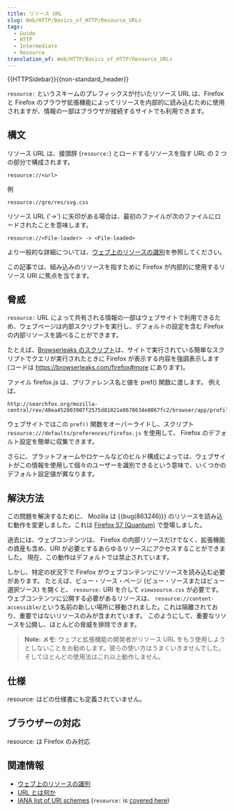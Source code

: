 ```yaml
---
title: リソース URL
slug: Web/HTTP/Basics_of_HTTP/Resource_URLs
tags:
  - Guide
  - HTTP
  - Intermediate
  - Resource
translation_of: Web/HTTP/Basics_of_HTTP/Resource_URLs
---
```

{{HTTPSidebar}}{{non-standard_header}}

`resource:` というスキームのプレフィックスが付いたリソース URL は、Firefox と Firefox のブラウザ拡張機能によってリソースを内部的に読み込むために使用されますが、情報の一部はブラウザが接続するサイトでも利用できます。

## 構文

リソース URL は、接頭辞 (`resource:`) とロードするリソースを指す URL の 2 つの部分で構成されます。

```
resource://<url>
```

例

```
resource://gre/res/svg.css
```

リソース URL ('->') に矢印がある場合は、最初のファイルが次のファイルにロードされたことを意味します。

```
resource://<File-loader> -> <File-loaded>
```

より一般的な詳細については、[ウェブ上のリソースの識別](/ja/docs/Web/HTTP/Basics_of_HTTP/Identifying_resources_on_the_Web)を参照してください。

この記事では、組み込みのリソースを指すために Firefox が内部的に使用するリソース URI に焦点を当てます。

## 脅威

`resource:` URL によって共有される情報の一部はウェブサイトで利用できるため、ウェブページは内部スクリプトを実行し、デフォルトの設定を含む Firefox の内部リソースを調べることができます。

たとえば、[Browserleaks のスクリプト](https://www.browserleaks.com/firefox)は、サイトで実行されている簡単なスクリプトでクエリが実行されたときに Firefox が表示する内容を強調表示します (コードは <https://browserleaks.com/firefox#more> にあります)。

ファイル firefox.js は、プリファレンス名と値を pref() 関数に渡します。 例えば、

```
http://searchfox.org/mozilla-central/rev/48ea452803907f2575d81021e8678634e8067fc2/browser/app/profile/firefox.js#575
```

ウェブサイトではこの `pref()` 関数をオーバーライドし、スクリプト`resource:///defaults/preferences/firefox.js` を使用して、 Firefox のデフォルト設定を簡単に収集できます。

さらに、プラットフォームやロケールなどのビルド構成によっては、ウェブサイトがこの情報を使用して個々のユーザーを識別できるという意味で、いくつかのデフォルト設定値が異なります。

## 解決方法

この問題を解決するために、 Mozilla は {{bug(863246)}} のリソースを読み込む動作を変更しました。これは [Firefox 57 (Quantum)](/ja/docs/Mozilla/Firefox/Releases/57) で登場しました。

過去には、ウェブコンテンツは、 Firefox の内部リソースだけでなく、拡張機能の資産も含め、URI が必要とするあらゆるリソースにアクセスすることができました。 現在、この動作はデフォルトでは禁止されています。

しかし、特定の状況下で Firefox がウェブコンテンツにリソースを読み込む必要があります。 たとえば、ビュー・ソース・ページ (ビュー・ソースまたはビュー選択ソース) を開くと、 `resource:` URI を介して `viewsource.css` が必要です。ウェブコンテンツに公開する必要があるリソースは、 `resource://content-accessible/`という名前の新しい場所に移動されました。これは隔離されており、重要ではないリソースのみが含まれています。 このようにして、重要なリソースを公開し、ほとんどの脅威を排除できます。

> **Note:** **メモ**: ウェブと拡張機能の開発者がリソース URL をもう使用しようとしないことをお勧めします。彼らの使い方はうまくいきませんでした。そしてほとんどの使用法はこれ以上動作しません。

## 仕様

resource: はどの仕様書にも定義されていません。

## ブラウザーの対応

resource: は Firefox のみ対応

## 関連情報

- [ウェブ上のリソースの識別](/ja/docs/Web/HTTP/Basics_of_HTTP/Identifying_resources_on_the_Web)
- [URL とは何か](/ja/docs/Learn/Common_questions/What_is_a_URL)
- [IANA list of URI schemes](https://www.iana.org/assignments/uri-schemes/uri-schemes.xhtml) (`resource:` is [covered here](https://www.iana.org/assignments/uri-schemes/prov/resource))
